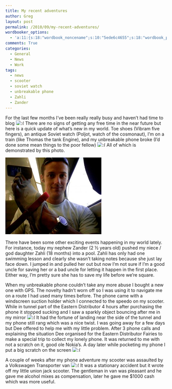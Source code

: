 ```yaml
---
title: My recent adventures
author: Greg
layout: post
permalink: /2010/09/my-recent-adventures/
wordbooker_options:
  - 'a:11:{s:18:"wordbook_noncename";s:10:"5ede6c4655";s:18:"wordbook_page_post";s:4:"-100";s:18:"wordbook_orandpage";s:1:"2";s:23:"wordbook_default_author";s:1:"2";s:23:"wordbook_extract_length";s:3:"256";s:19:"wordbook_actionlink";s:3:"300";s:26:"wordbooker_publish_default";s:2:"on";s:18:"wordbook_attribute";s:31:"Posted a new post on their blog";s:24:"wordbooker_status_update";s:2:"on";s:29:"wordbooker_status_update_text";s:35:": New blog post :  %title% - %link%";s:20:"wordbook_comment_get";s:2:"on";}'
comments: True
categories:
  - General
  - News
  - Work
tags:
  - news
  - scooter
  - soviet watch
  - unbreakable phone
  - Zahli
  - Zander
---
```

For the last few months I&#8217;ve been really really busy and haven&#8217;t had time to blog <img src="http://gregology.net/wp-includes/images/smilies/frownie.png" alt=":(" class="wp-smiley" style="height: 1em; max-height: 1em;" /> There are no signs of getting any free time in the near future but here is a quick update of what&#8217;s new in my world. Toe shoes (Vibram five fingers), an antique Soviet watch (Poljot, watch of the cosmonaut), I&#8217;m on a train (like Thomas the tank Engine), and my unbreakable phone broke (I&#8217;d done some mean things to the poor fellow) <img src="http://gregology.net/wp-includes/images/smilies/frownie.png" alt=":(" class="wp-smiley" style="height: 1em; max-height: 1em;" /> All of which is demonstrated by this photo.

[<img src="/wp-content/uploads/2010/09/2010-09-28-152611-300x240.jpg" alt="" title="2010-09-28-152611" width="300" height="240" class="aligncenter size-medium wp-image-441" />][1]

There have been some other exciting events happening in my world lately. For instance, today my nephew Zander (2 ½ years old) pushed my niece / god daughter Zahli (18 months) into a pool. Zahli has only had one swimming lesson and clearly she wasn&#8217;t taking notes because she just lay face down. I jumped in and pulled her out but now I&#8217;m not sure if I&#8217;m a good uncle for saving her or a bad uncle for letting it happen in the first place. Either way, I&#8217;m pretty sure she has to save my life before we&#8217;re square.

When my unbreakable phone couldn&#8217;t take any more abuse I bought a new one with GPS. The novelty hadn&#8217;t worn off so I was using it to navigate me on a route I had used many times before. The phone came with a windscreen suction holder which I connected to the speedo on my scooter. While in tunnel part of the Eastern Distributor 4 hours after purchasing the phone it stopped sucking and I saw a sparkly object bouncing after me in my mirror <img src="http://gregology.net/wp-includes/images/smilies/frownie.png" alt=":(" class="wp-smiley" style="height: 1em; max-height: 1em;" /> It had the fortune of landing near the side of the tunnel and my phone still rang which was a nice twist. I was going away for a few days but Dee offered to help me with my little problem. After 3 phone calls and explaining the situation Dee organised for the Eastern Distributor Fairies to make a special trip to collect my lonely phone. It was returned to me with not a scratch on it, good ole Nokia&#8217;s. A day later while pocketing my phone I put a big scratch on the screen <img src="http://gregology.net/wp-includes/images/smilies/frownie.png" alt=":(" class="wp-smiley" style="height: 1em; max-height: 1em;" />

A couple of weeks after my phone adventure my scooter was assaulted by a Volkswagen Transporter van <img src="http://gregology.net/wp-includes/images/smilies/frownie.png" alt=":(" class="wp-smiley" style="height: 1em; max-height: 1em;" /> It was a stationary accident but it wrote off my little union jack scooter. The gentleman in van was pleasant and he gave me alcohol mixes as compensation, later he gave me $1000 cash which was more useful.

 [1]: /wp-content/uploads/2010/09/2010-09-28-152611.jpg